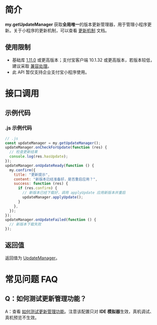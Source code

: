 
# 简介
**my.getUpdateManager** 获取**全局唯一**的版本更新管理器，用于管理小程序更新。关于小程序的更新机制，可以查看 [更新机制](https://opendocs.alipay.com/support/01rb0k) 文档。

## 使用限制

- 基础库 [1.11.0](https://opendocs.alipay.com/mini/framework/lib) 或更高版本；支付宝客户端 10.1.32 或更高版本，若版本较低，建议采取 [兼容处理](https://opendocs.alipay.com/mini/framework/compatibility)。
- 此 API 暂仅支持企业支付宝小程序使用。

# 接口调用

## 示例代码

### .js 示例代码
```javascript
// .js
const updateManager = my.getUpdateManager();
updateManager.onCheckForUpdate(function (res) {
  // 检查更新结果
  console.log(res.hasUpdate);
});
updateManager.onUpdateReady(function () {
  my.confirm({
    title: "更新提示",
    content: "新版本已经准备好，是否重启应用？",
    success: function (res) {
      if (res.confirm) {
        // 新版本已经下载好，调用 applyUpdate 应用新版本并重启
        updateManager.applyUpdate();
      }
    },
  });
});
updateManager.onUpdateFailed(function () {
  // 新版本下载失败
});
```

## 返回值

返回值为 [UpdateManager](https://opendocs.alipay.com/mni/api/ngwgfi)。

# 常见问题 FAQ
## Q：如何测试更新管理功能？
A：查看 [如何测试更新管理功能](https://opendocs.alipay.com/support/01rb3e)。注意该配置只对 **IDE 模拟器**生效，真机调试、真机预览不生效。

